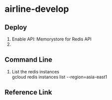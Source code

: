 # airline-develop
## Deploy
1. Enable API: Memorystore for Redis API<br />
2.

## Command Line
1. List the redis instances<br />
gcloud redis instances list --region=asia-east1<br />

## Reference Link

